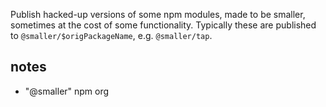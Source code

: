 Publish hacked-up versions of some npm modules, made to be smaller, sometimes
at the cost of some functionality. Typically these are published to
`@smaller/$origPackageName`, e.g. `@smaller/tap`.


## notes

- "@smaller" npm org